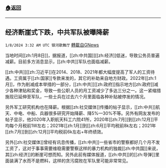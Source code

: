 ###  [:house:返回](README.md)
---


## 经济断崖式下跌，中共军队被曝降薪
`1/8/2024 3:32 AM UTC 银河歌舞厅` [轉載自GNews](https://gnews.org/articles/2195197)

当地时间[[zh:1月8日]]，据报道，[[zh:中共国]][[zh:经济]]低迷，导致公务员普遍减薪。目前多方消息显示，[[zh:中共]]军队也面临减薪。

[[zh:中共]][[zh:习近平]]在2014、2018、2021年都大幅度提高了军人的工资待遇。工资属于[[zh:国家]]专款来发的，其它的补助来自地方财政。2022年[[zh:1月]]，作为削减成本举措的一部分，[[zh:中共]][[zh:政府]]指示地方[[zh:政府]]减少各种津贴和奖金，导致一些公职人员的月工资减少了多达三分之一。这一紧缩措施现已延伸至军队，一些士兵在过去六个月里面临各种补贴被停发的情况。

另外军工研究机构也在降薪。根据[[zh:社交媒体]]传播的帖子显示，[[zh:中共]]航天、中电、中船、兵器很多研究开始降薪、降5%—30%不等。另外有网友发布的帖子显示，他2020年入职航天科工六院41所，2020年[[zh:7月]]到[[zh:12月]]平均每个月税前1W左右；2021年[[zh:1月]]到[[zh:6月]]平均税前8k左右；2021年[[zh:7月]]到[[zh:12月]]平均税前6k左右+年终绩效。

另外[[zh:社交媒体]]曾经有讯息传播，[[zh:中共]]一些省市的警察都好几个月不发工资了，这对于事事需要维稳需要警察这样的暴力机构的独裁[[zh:中共国]]来说，其[[zh:经济]]的断崖可想而知。另外此前有媒体报道，[[zh:中共]]的[[zh:导弹]]里面装满了水而不是燃料，这样的贪污腐败在军队里可能非常常见。

